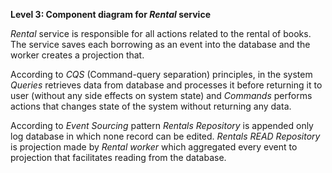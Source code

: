 **Level 3: Component diagram for *Rental* service**

*Rental* service is responsible for all actions related to the rental of books. The service saves each borrowing as an event into the database and the worker creates a projection that.

According to *CQS* (Command-query separation) principles, in the system *Queries* retrieves data from database and processes it before returning it to user (without any side effects on system state) and *Commands* performs actions that changes state of the system without returning any data.

According to *Event Sourcing* pattern *Rentals Repository* is appended only log database in which none record can be edited. *Rentals READ Repository* is projection made by *Rental worker* which aggregated every event to projection that facilitates reading from the database.
